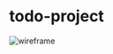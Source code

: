 # todo-project

![wireframe](https://i.pinimg.com/originals/db/2c/45/db2c45c9c6d47b80ee8f87ea41e3289d.jpg)
